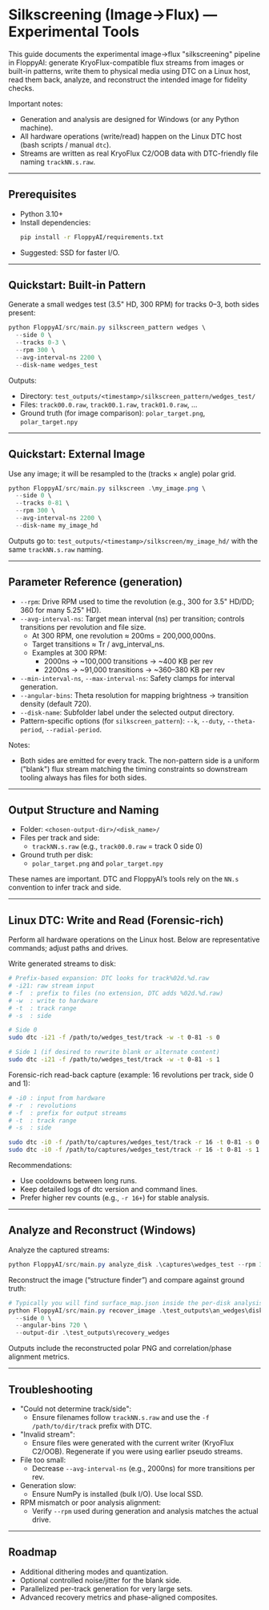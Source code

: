 # Silkscreening (Image→Flux) — Experimental Tools

This guide documents the experimental image→flux "silkscreening" pipeline in FloppyAI: generate KryoFlux-compatible flux streams from images or built-in patterns, write them to physical media using DTC on a Linux host, read them back, analyze, and reconstruct the intended image for fidelity checks.

Important notes:
- Generation and analysis are designed for Windows (or any Python machine).
- All hardware operations (write/read) happen on the Linux DTC host (bash scripts / manual `dtc`).
- Streams are written as real KryoFlux C2/OOB data with DTC-friendly file naming `trackNN.s.raw`.

---

## Prerequisites

- Python 3.10+
- Install dependencies:
  ```bash
  pip install -r FloppyAI/requirements.txt
  ```
- Suggested: SSD for faster I/O.

---

## Quickstart: Built-in Pattern

Generate a small wedges test (3.5" HD, 300 RPM) for tracks 0–3, both sides present:

```powershell
python FloppyAI/src/main.py silkscreen_pattern wedges \
  --side 0 \
  --tracks 0-3 \
  --rpm 300 \
  --avg-interval-ns 2200 \
  --disk-name wedges_test
```

Outputs:
- Directory: `test_outputs/<timestamp>/silkscreen_pattern/wedges_test/`
- Files: `track00.0.raw`, `track00.1.raw`, `track01.0.raw`, ...
- Ground truth (for image comparison): `polar_target.png`, `polar_target.npy`

---

## Quickstart: External Image

Use any image; it will be resampled to the (tracks × angle) polar grid.

```powershell
python FloppyAI/src/main.py silkscreen .\my_image.png \
  --side 0 \
  --tracks 0-81 \
  --rpm 300 \
  --avg-interval-ns 2200 \
  --disk-name my_image_hd
```

Outputs go to: `test_outputs/<timestamp>/silkscreen/my_image_hd/` with the same `trackNN.s.raw` naming.

---

## Parameter Reference (generation)

- `--rpm`: Drive RPM used to time the revolution (e.g., 300 for 3.5" HD/DD; 360 for many 5.25" HD).
- `--avg-interval-ns`: Target mean interval (ns) per transition; controls transitions per revolution and file size.
  - At 300 RPM, one revolution ≈ 200ms = 200,000,000ns.
  - Target transitions ≈ Tr / avg_interval_ns.
  - Examples at 300 RPM:
    - 2000ns → ~100,000 transitions → ~400 KB per rev
    - 2200ns → ~91,000 transitions → ~360–380 KB per rev
- `--min-interval-ns`, `--max-interval-ns`: Safety clamps for interval generation.
- `--angular-bins`: Theta resolution for mapping brightness → transition density (default 720).
- `--disk-name`: Subfolder label under the selected output directory.
- Pattern-specific options (for `silkscreen_pattern`): `--k`, `--duty`, `--theta-period`, `--radial-period`.

Notes:
- Both sides are emitted for every track. The non-pattern side is a uniform ("blank") flux stream matching the timing constraints so downstream tooling always has files for both sides.

---

## Output Structure and Naming

- Folder: `<chosen-output-dir>/<disk_name>/`
- Files per track and side:
  - `trackNN.s.raw` (e.g., `track00.0.raw` = track 0 side 0)
- Ground truth per disk:
  - `polar_target.png` and `polar_target.npy`

These names are important. DTC and FloppyAI’s tools rely on the `NN.s` convention to infer track and side.

---

## Linux DTC: Write and Read (Forensic-rich)

Perform all hardware operations on the Linux host. Below are representative commands; adjust paths and drives.

Write generated streams to disk:

```bash
# Prefix-based expansion: DTC looks for track%02d.%d.raw
# -i21: raw stream input
# -f  : prefix to files (no extension, DTC adds %02d.%d.raw)
# -w  : write to hardware
# -t  : track range
# -s  : side

# Side 0
sudo dtc -i21 -f /path/to/wedges_test/track -w -t 0-81 -s 0

# Side 1 (if desired to rewrite blank or alternate content)
sudo dtc -i21 -f /path/to/wedges_test/track -w -t 0-81 -s 1
```

Forensic-rich read-back capture (example: 16 revolutions per track, side 0 and 1):

```bash
# -i0 : input from hardware
# -r  : revolutions
# -f  : prefix for output streams
# -t  : track range
# -s  : side

sudo dtc -i0 -f /path/to/captures/wedges_test/track -r 16 -t 0-81 -s 0
sudo dtc -i0 -f /path/to/captures/wedges_test/track -r 16 -t 0-81 -s 1
```

Recommendations:
- Use cooldowns between long runs.
- Keep detailed logs of dtc version and command lines.
- Prefer higher rev counts (e.g., `-r 16+`) for stable analysis.

---

## Analyze and Reconstruct (Windows)

Analyze the captured streams:

```powershell
python FloppyAI/src/main.py analyze_disk .\captures\wedges_test --rpm 300 --output-dir .\test_outputs\an_wedges
```

Reconstruct the image (“structure finder”) and compare against ground truth:

```powershell
# Typically you will find surface_map.json inside the per-disk analysis output
python FloppyAI/src/main.py recover_image .\test_outputs\an_wedges\disks\wedges_test\surface_map.json \
  --side 0 \
  --angular-bins 720 \
  --output-dir .\test_outputs\recovery_wedges
```

Outputs include the reconstructed polar PNG and correlation/phase alignment metrics.

---

## Troubleshooting

- "Could not determine track/side":
  - Ensure filenames follow `trackNN.s.raw` and use the `-f /path/to/dir/track` prefix with DTC.
- "Invalid stream":
  - Ensure files were generated with the current writer (KryoFlux C2/OOB). Regenerate if you were using earlier pseudo streams.
- File too small:
  - Decrease `--avg-interval-ns` (e.g., 2000ns) for more transitions per rev.
- Generation slow:
  - Ensure NumPy is installed (bulk I/O). Use local SSD.
- RPM mismatch or poor analysis alignment:
  - Verify `--rpm` used during generation and analysis matches the actual drive.

---

## Roadmap

- Additional dithering modes and quantization.
- Optional controlled noise/jitter for the blank side.
- Parallelized per-track generation for very large sets.
- Advanced recovery metrics and phase-aligned composites.
